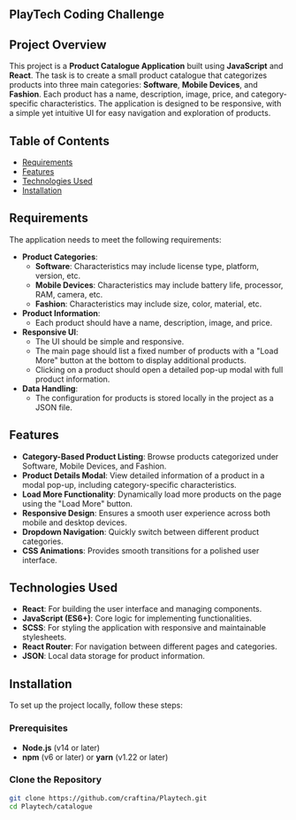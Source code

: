 ## PlayTech Coding Challenge

## Project Overview
This project is a **Product Catalogue Application** built using **JavaScript** and **React**. The task is to create a small product catalogue that categorizes products into three main categories: **Software**, **Mobile Devices**, and **Fashion**. Each product has a name, description, image, price, and category-specific characteristics. The application is designed to be responsive, with a simple yet intuitive UI for easy navigation and exploration of products.

## Table of Contents
- [Requirements](#requirements)
- [Features](#features)
- [Technologies Used](#technologies-used)
- [Installation](#installation)

## Requirements
The application needs to meet the following requirements:
- **Product Categories**:
  - **Software**: Characteristics may include license type, platform, version, etc.
  - **Mobile Devices**: Characteristics may include battery life, processor, RAM, camera, etc.
  - **Fashion**: Characteristics may include size, color, material, etc.
- **Product Information**:
  - Each product should have a name, description, image, and price.
- **Responsive UI**:
  - The UI should be simple and responsive.
  - The main page should list a fixed number of products with a "Load More" button at the bottom to display additional products.
  - Clicking on a product should open a detailed pop-up modal with full product information.
- **Data Handling**:
  - The configuration for products is stored locally in the project as a JSON file.

## Features
- **Category-Based Product Listing**: Browse products categorized under Software, Mobile Devices, and Fashion.
- **Product Details Modal**: View detailed information of a product in a modal pop-up, including category-specific characteristics.
- **Load More Functionality**: Dynamically load more products on the page using the "Load More" button.
- **Responsive Design**: Ensures a smooth user experience across both mobile and desktop devices.
- **Dropdown Navigation**: Quickly switch between different product categories.
- **CSS Animations**: Provides smooth transitions for a polished user interface.

## Technologies Used
- **React**: For building the user interface and managing components.
- **JavaScript (ES6+)**: Core logic for implementing functionalities.
- **SCSS**: For styling the application with responsive and maintainable stylesheets.
- **React Router**: For navigation between different pages and categories.
- **JSON**: Local data storage for product information.

## Installation

To set up the project locally, follow these steps:

### Prerequisites
- **Node.js** (v14 or later)
- **npm** (v6 or later) or **yarn** (v1.22 or later)

### Clone the Repository
```bash
git clone https://github.com/craftina/Playtech.git
cd Playtech/catalogue